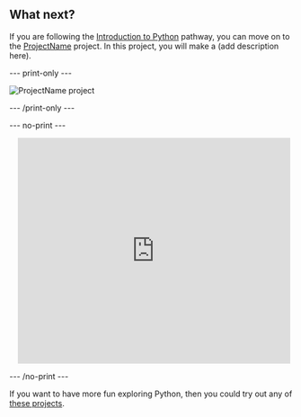## What next?

If you are following the [Introduction to Python](https://projects.raspberrypi.org/en/raspberrypi/python-intro) pathway, you can move on to the [ProjectName](https://projects.raspberrypi.org/en/projects/project-name) project. In this project, you will make a (add description here).

--- print-only ---

![ProjectName project](images/projectname-project.png)

--- /print-only ---

--- no-print ---

<div class="scratch-preview" style="margin-left: 15px;">
  <iframe allowtransparency="true" width="485" height="402" src="https://scratch.mit.edu/projects/embed/486719199/?autostart=false" frameborder="0"></iframe>
</div>

--- /no-print ---

If you want to have more fun exploring Python, then you could try out any of [these projects](https://projects.raspberrypi.org/en/projects?software%5B%5D=python).
